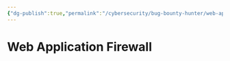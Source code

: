 ```yaml
---
{"dg-publish":true,"permalink":"/cybersecurity/bug-bounty-hunter/web-application-firewall-waf/","tags":["WAF"]}
---
```



# Web Application Firewall

